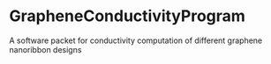 # GrapheneConductivityProgram
A software packet for conductivity computation of different graphene nanoribbon designs
